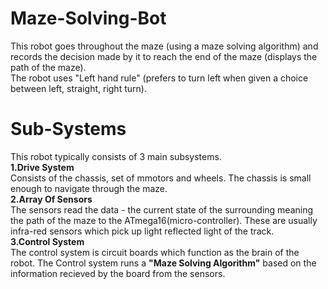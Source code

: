 # Maze-Solving-Bot
This robot goes throughout the maze (using a maze solving algorithm) and records the decision made by it to reach the end of the maze (displays the path of the maze).\
The robot uses "Left hand rule" (prefers to turn left when given a choice between left, straight, right turn).
# Sub-Systems
This robot typically consists of 3 main subsystems.\
**1.Drive System**\
      Consists of the chassis, set of mmotors and wheels. The chassis is small enough to navigate through the maze.\
**2.Array Of Sensors**\
      The sensors read the data - the current state of the surrounding meaning the path of the maze to the ATmega16(micro-controller). These are usually infra-red sensors which pick up light reflected light of the track.\
**3.Control System**\
      The control system is circuit boards which function as the brain of the robot. The Control system runs a **"Maze Solving Algorithm"** based on the information recieved by the board from the sensors.
